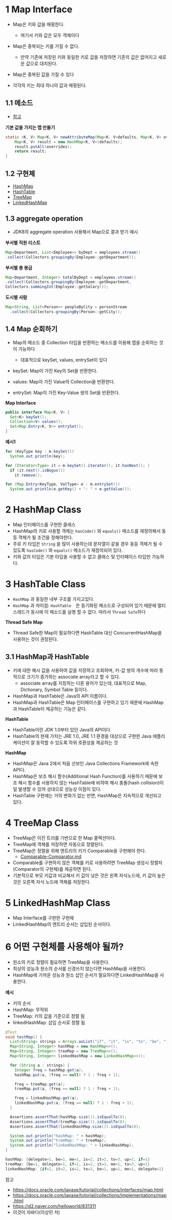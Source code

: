 

# 1 Map Interface

* Map은 키와 값을 매핑한다.
  * 여기서 키와 값은 모두 객체이다

* Map은 중복되는 키를 가질 수 없다.
  * 만약 기존에 저장된 키와 동일한 키로 값을 저장하면 기존의 값은 없어지고 새로운 값으로 대치된다.

* Map은 중복된 값을 가질 수 있다
* 각각의 키는 최대 하나의 값과 매핑된다.



## 1.1 메소드

* [참고](https://docs.oracle.com/en/java/javase/11/docs/api/java.base/java/util/Map.html)



**기본 값을 가지는 맵 만들기**

```java
static <K, V> Map<K, V> newAttributeMap(Map<K, V>defaults, Map<K, V> overrides) {
    Map<K, V> result = new HashMap<K, V>(defaults);
    result.putAll(overrides);
    return result;
}
```



## 1.2 구현체

* [HashMap](#2-hashmap-class)
* [HashTable](#3-hashtable-class)
* [TreeMap](#4-treemap-class)
* [LinkedHashMap](#5-linkedhashmap-class)



## 1.3 aggregate operation

* JDK8의 aggregate operation 사용해서 Map으로 결과 받기 예시



**부서별 직원 리스트**

```java
Map<Department, List<Employee>> byDept = employees.stream()
.collect(Collectors.groupingBy(Employee::getDepartment));
```

**부서별 총 봉급**

```java
Map<Department, Integer> totalByDept = employees.stream()
.collect(Collectors.groupingBy(Employee::getDepartment,
Collectors.summingInt(Employee::getSalary)));
```

**도시별 사람**

```java
Map<String, List<Person>> peopleByCity = personStream
  .collect(Collectors.groupingBy(Person::getCity));
```



## 1.4 Map 순회하기

* Map의 메소드 중 Collection 타입을 반환하는 메소드를 이용해 맵을 순회하는 것이 가능하다
  * 대표적으로 keySet, values, entrySet이 있다

* keySet: Map이 가진 Key의 Set을 반환한다.
* values: Map이 가진 Value의 Collection을 반환한다.
* entrySet: Map이 가진 Key-Value 쌍의 Set을 반환한다.

**Map Interface**

```java
public interface Map<K, V> {
  Set<K> keySet();
  Collection<V> values();
  Set<Map.Entry<K, V>> entrySet();
}
```



**예시1**

```java
for (KeyType key : m.keySet())
  System.out.println(key);
```

```java
for (Iterator<Type> it = m.keySet().iterator(); it.hasNext(); )
  if (it.next().isBogus())
    it.remove();
```

```java
for (Map.Entry<KeyType, ValType> e : m.entrySet())
  System.out.println(e.getKey() + ": " + e.getValue());
```



# 2 HashMap Class

* Map 인터페이스를 구현한 클래스
* HashMap의 키로 사용할 객체는 `hasCode()` 와  `equals()` 메소드를 재정의해서 동등 객체가 될 조건을 정해야한다.
* 주로 키 타입은 `String` 을 많이 사용하는데 문자열이 같을 경우 동등 객체가 될 수 있도록 `hasCode()` 와  `equals()` 메소드가 재정의되어 있다.
* 키와 값의 타입은 기본 타입을 사용할 수 없고 클래스 및 인터페이스 타입만 가능하다.



# 3 HashTable Class

* `HashMap` 과  동일한 내부 구조를 가지고있다. 
* `HashMap` 과  차이점:  `HashTable  `은 동기화된 메소드로 구성되어 있기 때문에 멀티 스레드가 동시에 이 메소드를 실행 할 수 없다. 따라서 `Thread Safe`하다



**Thread Safe Map**

* Thread Safe한 Map이 필요하다면 HashTable 대신 ConcurrentHashMap을 사용하는 것이 권장된다.



## 3.1 HashMap과 HashTable

*  키에 대한 해시 값을 사용하여 값을 저장하고 조회하며, 키-값 쌍의 개수에 따라 동적으로 크기가 증가하는 associate array라고 할 수 있다. 
   *  associate array를 지칭하는 다른 용어가 있는데, 대표적으로 Map, Dictionary, Symbol Table 등이다.
*  HashMap과 HashTable은 Java의 API 이름이다. 
*  HashMap과 HashTable은 Map 인터페이스를 구현하고 있기 때문에 HashMap과 HashTable이 제공하는 기능은 같다. 

**HashTable**

* HashTable이란 JDK 1.0부터 있던 Java의 API이다
* HashTable의 현재 가치는 JRE 1.0, JRE 1.1 환경을 대상으로 구현한 Java 애플리케이션이 잘 동작할 수 있도록 하위 호환성을 제공하는 것

**HashMap**

* HashMap은 Java 2에서 처음 선보인 Java Collections Framework에 속한 API다. 
* HashMap은 보조 해시 함수(Additional Hash Function)를 사용하기 때문에 보조 해시 함수를 사용하지 않는 HashTable에 비하여 해시 충돌(hash collision)이 덜 발생할 수 있어 상대으로 성능상 이점이 있다. 
* HashTable 구현에는 거의 변화가 없는 반면, HashMap은 지속적으로 개선되고 있다. 



# 4 TreeMap Class

* TreeMap은 이진 트리를 기반으로 한 Map 콜렉션이다. 
* TreeMap에 객체를 저장하면 자동으로 정렬된다.
* TreeMap은 정렬을 위해 엔트리의 키가 Comparable을 구현해야 한다.
  * [Comparable-Comparator.md](../../Comparable-Comparator/Comparable-Comparator.md)
* Comparable를 구현하지 않은 객체를 키로 사용하려면 TreeMap 생성시 정렬자(Comparator의 구현체)를 제공하면 된다.
* 기본적으로 부모 키값과 비교해서 키 값이 낮은 것은 왼쪽 자식노드에, 키 값이 높은 것은 오른쪽 자식 노드에 객체를 저장한다.



# 5 LinkedHashMap Class

* Map Interface를 구현한 구현체
* LinkedHashMap의 엔트리 순서는 삽입된 순서이다.



# 6 어떤 구현체를 사용해야 될까?

* 원소의 키로 정렬이 필요하면 TreeMap을 사용한다.
* 최상의 성능과 원소의 순서를 신경쓰지 않는다면 HashMap을 사용한다.
* HashMap에 가까운 성능과 원소 삽인 순서가 필요하다면 LinkedHashMap을 사용한다.



**예시**

* 키의 순서
* HashMap: 무작위
* TreeMap: 키의 값을 기준으로 정렬 됨
* linkedHashMap: 삽입 순서로 정렬 됨

```java
@Test
void testMap() {
  List<String> strings = Arrays.asList("if", "it", "is", "to", "be", "it", "is", "up", "to", "me", "to", "delegate");
  Map<String, Integer> hashMap = new HashMap<>();
  Map<String, Integer> treeMap = new TreeMap<>();
  Map<String, Integer> linkedHashMap = new LinkedHashMap<>();

  for (String a : strings) {
    Integer freq = hashMap.get(a);
    hashMap.put(a, (freq == null) ? 1 : freq + 1);

    freq = treeMap.get(a);
    treeMap.put(a, (freq == null) ? 1 : freq + 1);

    freq = linkedHashMap.get(a);
    linkedHashMap.put(a, (freq == null) ? 1 : freq + 1);
  }

  Assertions.assertThat(hashMap.size()).isEqualTo(8);
  Assertions.assertThat(treeMap.size()).isEqualTo(8);
  Assertions.assertThat(linkedHashMap.size()).isEqualTo(8);

  System.out.println("hashMap: " + hashMap);
  System.out.println("treeMap: " + treeMap);
  System.out.println("linkedHashMap: " + linkedHashMap);
}
```

```java
hashMap: {delegate=1, be=1, me=1, is=2, it=2, to=3, up=1, if=1}
treeMap: {be=1, delegate=1, if=1, is=2, it=2, me=1, to=3, up=1}
linkedHashMap: {if=1, it=2, is=2, to=3, be=1, up=1, me=1, delegate=1}
```



참고

* https://docs.oracle.com/javase/tutorial/collections/interfaces/map.html
* https://docs.oracle.com/javase/tutorial/collections/implementations/map.html
* https://d2.naver.com/helloworld/831311
* 이것이 자바다(이상민 저)

